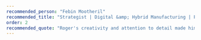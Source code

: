 ```yaml
---
recommended_person: "Febin Mootheril"
recommended_title: "Strategist | Digital &amp; Hybrid Manufacturing | President&nbsp;&amp;&nbsp;CEO"
order: 2
recommended_quote: "Roger's creativity and attention to detail made him a pleasure to work with."
---
```

